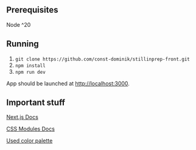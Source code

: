## Prerequisites
Node ^20

## Running

1. `git clone https://github.com/const-dominik/stillinprep-front.git`
2. `npm install`
3. `npm run dev`

App should be launched at [http://localhost:3000](http://localhost:3000).

## Important stuff
[Next.js Docs](https://nextjs.org/docs)

[CSS Modules Docs](https://github.com/css-modules/css-modules)

[Used color palette](https://coolors.co/palette/f8f9fa-e9ecef-dee2e6-ced4da-adb5bd-6c757d-495057-343a40-212529)
